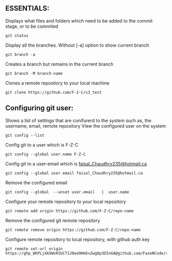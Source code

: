 <h2> ESSENTIALS: </h2>

Displays what files and folders which need to be added to the commit stage, or to be commited

```
git status 
```

Display all the branches. Without [-a] option to show current branch
```
git branch -a
```

Creates a branch but remains in the current branch
```
git branch -M branch-name
```

Clones a remote repository to your local machine
```
git clone https://github.com/F-Z-C/s3_test 
```


<h2> Configuring git user: </h2>

Shows a list of settings that are conifurerd to the system such as, the username, email, remote repository View the configured user on the system 
```
git config --list
```


Config git to a user which is F-Z-C
```
git config --global user.name F-Z-C
```



Config git to a user-email which is faisal_Chaudhry235@hotmail.ca
```
git config --global user.email faisal_Chaudhry235@hotmail.ca
```


Remove the configured email 
```
git config --global  --unset user.email	  |  user.name
```


Configure your remote repository to your local repository
```
git remote add origin https://github.com/F-Z-C/repo-name
```

Remove the configured git remote repository
```
git remote remove origin https://github.com/F-Z-C/repo-name
```

Configure remote repository to local repository, with github auth key
```
git remote set-url origin https://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@github.com/FazeNCode/rhelproj
```

